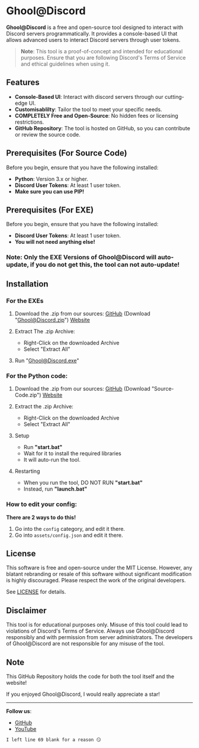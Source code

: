 # Ghool@Discord
**Ghool@Discord** is a free and open-source tool designed to interact with Discord servers programmatically. It provides a console-based UI that allows advanced users to interact Discord servers through user tokens.

> **Note**: This tool is a proof-of-concept and intended for educational purposes. Ensure that you are following Discord's Terms of Service and ethical guidelines when using it.

## Features

- **Console-Based UI**: Interact with discord servers through our cutting-edge UI.
- **Customisablilty**: Tailor the tool to meet your specific needs.
- **COMPLETELY Free and Open-Source**: No hidden fees or licensing restrictions.
- **GitHub Repository**: The tool is hosted on GitHub, so you can contribute or review the source code.

## Prerequisites (For Source Code)

Before you begin, ensure that you have the following installed:

- **Python**: Version 3.x or higher.
- **Discord User Tokens**: At least 1 user token.
- **Make sure you can use PIP!**

## Prerequisites (For EXE)

Before you begin, ensure that you have the following installed:

- **Discord User Tokens**: At least 1 user token.
- **You will not need anything else!**

### Note: Only the EXE Versions of Ghool@Discord will auto-update, if you do not get this, the tool can not auto-update!

## Installation

### For the EXEs

1. Download the .zip from our sources:
   [GitHub](https://github.com/ghooldev/Ghool-Discord/releases/latest) (Download "Ghool@Discord.zip")
   [Website](https://ghooldev.github.io/ghoolweb)

2. Extract The .zip Archive:
   - Right-Click on the downloaded Archive
   - Select "Extract All"

3. Run "Ghool@Discord.exe"

### For the Python code:

1. Download the .zip from our sources:
   [GitHub](https://github.com/ghooldev/Ghool-Discord/releases/latest) (Download "Source-Code.zip")
   [Website](https://ghooldev.github.io/ghoolweb)

2. Extract the .zip Archive:
   - Right-Click on the downloaded Archive
   - Select "Extract All"

3. Setup
   - Run **"start.bat"**
   - Wait for it to install the required libraries
   - It will auto-run the tool.

4. Restarting
   - When you run the tool, DO NOT RUN **"start.bat"**
   - Instead, run **"launch.bat"**

### How to edit your config:

**There are 2 ways to do this!**

1. Go into the ```config``` category, and edit it there.
2. Go into ```assets/config.json``` and edit it there.

## License

This software is free and open-source under the MIT License. However, any blatant rebranding or resale of this software without significant modification is highly discouraged. Please respect the work of the original developers.

See [LICENSE](LICENSE.md) for details.

## Disclaimer

This tool is for educational purposes only. Misuse of this tool could lead to violations of Discord's Terms of Service. Always use Ghool@Discord responsibly and with permission from server administrators. The developers of Ghool@Discord are not responsible for any misuse of the tool.

## Note

This GitHub Repository holds the code for both the tool itself and the website!

If you enjoyed Ghool@Discord, I would really appreciate a star!

---

**Follow us**:
- [GitHub](https://github.com/ghooldev/Ghool-Discord)
- [YouTube](https://youtube.com/@ghool.dev/)

```I left line 69 blank for a reason 😏```

